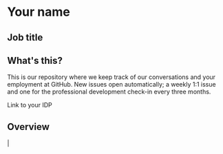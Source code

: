 # Your name
## Job title

## What's this?

This is our repository where we keep track of our conversations and your employment at GitHub. New issues open automatically; a weekly 1:1 issue and one for the professional development check-in every three months.

Link to your IDP

## Overview
|
